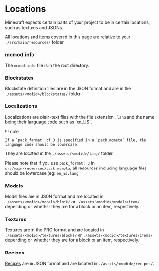 Locations
=========

Minecraft expects certain parts of your project to be in certain locations, such as textures and JSONs.

All locations and items covered in this page are relative to your `./src/main/resources/` folder.

### mcmod.info

The `mcmod.info` file is in the root directory.

### Blockstates

Blockstate definition files are in the JSON format and are in the `./assets/<modid>/blockstates/` folder.

### Localizations

Localizations are plain-text files with the file extension `.lang` and the name being their [language code](https://msdn.microsoft.com/en-us/library/ee825488(v=cs.20).aspx) such as `en_US`.

!!! note

    If a `pack_format` of 3 is specified in a `pack.mcmeta` file, the language code should be lowercase.

They are located in the `./assets/<modid>/lang/` folder.

Please note that if you use `pack_format: 3` in `src/main/resources/pack.mcmeta`, all resources including language files should be lowercase (eg: `en_us.lang`)

### Models

Model files are in JSON format and are located in `./assets/<modid>/models/block/` or `./assets/<modid>/models/item/` depending on whether they are for a block or an item, respectively.

### Textures

Textures are in the PNG format and are located in `./assets/<modid>/textures/blocks/` or `./assets/<modid>/textures/items/` depending on whether they are for a block or an item, respectively.

### Recipes

[Recipes][Recipes] are in JSON format and are located in `./assets/<modid>/recipes/`.

[Recipes]: ../utilities/recipes.md
